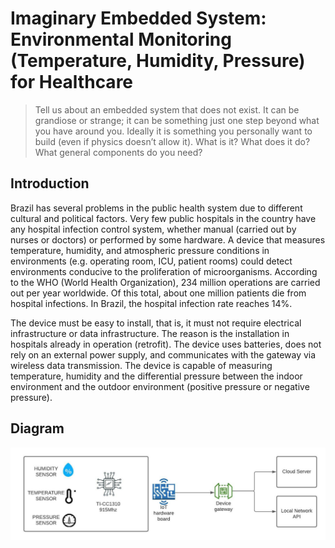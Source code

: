 
# Imaginary Embedded System: Environmental Monitoring (Temperature, Humidity, Pressure) for Healthcare 

> Tell us about an embedded system that does not exist. It can be grandiose or strange; it can be something just one step beyond what you have around you. Ideally it is something you
> personally want to build (even if physics doesn’t allow it). What is it? What does it do? What
> general components do you need?

## Introduction

Brazil has several problems in the public health system due to different cultural and political factors. Very few public hospitals in the country have any hospital infection control system, whether manual (carried out by nurses or doctors) or performed by some hardware. A device that measures temperature, humidity, and atmospheric pressure conditions in environments (e.g. operating room, ICU, patient rooms) could detect environments conducive to the proliferation of microorganisms.
According to the WHO (World Health Organization), 234 million operations are carried out per year worldwide. Of this total, about one million patients die from hospital infections. In Brazil, the hospital infection rate reaches 14%.

The device must be easy to install, that is, it must not require electrical infrastructure or data infrastructure. The reason is the installation in hospitals already in operation (retrofit). The device uses batteries, does not rely on an external power supply, and communicates with the gateway via wireless data transmission. The device is capable of measuring temperature, humidity and the differential pressure between the indoor environment and the outdoor environment (positive pressure or negative pressure).

## Diagram

![image info](./diagram.jpeg)
